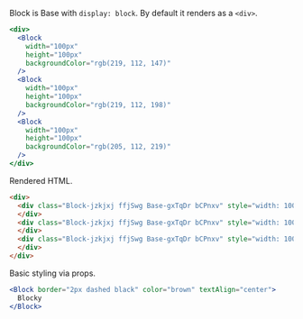 <!-- Description -->

Block is Base with `display: block`.
By default it renders as a `<div>`.

<!-- Minimal JSX to showcase component -->

```jsx
<div>
  <Block
    width="100px"
    height="100px"
    backgroundColor="rgb(219, 112, 147)"
  />
  <Block
    width="100px"
    height="100px"
    backgroundColor="rgb(219, 112, 198)"
  />
  <Block
    width="100px"
    height="100px"
    backgroundColor="rgb(205, 112, 219)"
  />
</div>
```

Rendered HTML.

```html
<div>
  <div class="Block-jzkjxj ffjSwg Base-gxTqDr bCPnxv" style="width: 100px; height: 100px; background-color: rgb(219, 112, 147);">
  </div>
  <div class="Block-jzkjxj ffjSwg Base-gxTqDr bCPnxv" style="width: 100px; height: 100px; background-color: rgb(219, 112, 198);">
  </div>
  <div class="Block-jzkjxj ffjSwg Base-gxTqDr bCPnxv" style="width: 100px; height: 100px; background-color: rgb(205, 112, 219);">
  </div>
</div>
```

<!-- while(not done) { Prop explanation, examples } -->

Basic styling via props.

```jsx
<Block border="2px dashed black" color="brown" textAlign="center">
  Blocky
</Block>
```

<!-- Cool styling example -->
